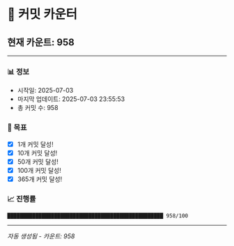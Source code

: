 # 🔢 커밋 카운터

## 현재 카운트: 958

---

### 📊 정보
- 시작일: 2025-07-03
- 마지막 업데이트: 2025-07-03 23:55:53
- 총 커밋 수: 958

### 🎯 목표
- [x] 1개 커밋 달성!
- [x] 10개 커밋 달성!
- [x] 50개 커밋 달성!
- [x] 100개 커밋 달성!
- [x] 365개 커밋 달성!

### 📈 진행률
```
██████████████████████████████████████████████████ 958/100
```

---
*자동 생성됨 - 카운트: 958*
